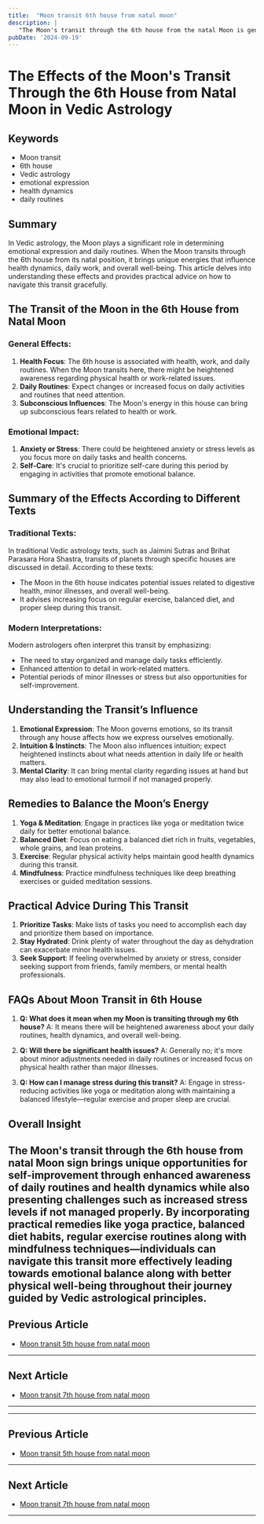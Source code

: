 ```yaml
---
title:  "Moon transit 6th house from natal moon"
description: |
   "The Moon's transit through the 6th house from the natal Moon is generally positive. It brings success in overcoming enemies
pubDate: '2024-09-19'
---
```


# The Effects of the Moon's Transit Through the 6th House from Natal Moon in Vedic Astrology

## Keywords
- Moon transit
- 6th house
- Vedic astrology
- emotional expression
- health dynamics
- daily routines

## Summary
In Vedic astrology, the Moon plays a significant role in determining emotional expression and daily routines. When the Moon transits through the 6th house from its natal position, it brings unique energies that influence health dynamics, daily work, and overall well-being. This article delves into understanding these effects and provides practical advice on how to navigate this transit gracefully.

## The Transit of the Moon in the 6th House from Natal Moon

### General Effects:
1. **Health Focus**: The 6th house is associated with health, work, and daily routines. When the Moon transits here, there might be heightened awareness regarding physical health or work-related issues.
2. **Daily Routines**: Expect changes or increased focus on daily activities and routines that need attention.
3. **Subconscious Influences**: The Moon's energy in this house can bring up subconscious fears related to health or work.

### Emotional Impact:
1. **Anxiety or Stress**: There could be heightened anxiety or stress levels as you focus more on daily tasks and health concerns.
2. **Self-Care**: It's crucial to prioritize self-care during this period by engaging in activities that promote emotional balance.

## Summary of the Effects According to Different Texts

### Traditional Texts:
In traditional Vedic astrology texts, such as Jaimini Sutras and Brihat Parasara Hora Shastra, transits of planets through specific houses are discussed in detail. According to these texts:
- The Moon in the 6th house indicates potential issues related to digestive health, minor illnesses, and overall well-being.
- It advises increasing focus on regular exercise, balanced diet, and proper sleep during this transit.

### Modern Interpretations:
Modern astrologers often interpret this transit by emphasizing:
- The need to stay organized and manage daily tasks efficiently.
- Enhanced attention to detail in work-related matters.
- Potential periods of minor illnesses or stress but also opportunities for self-improvement.

## Understanding the Transit’s Influence

1. **Emotional Expression**: The Moon governs emotions, so its transit through any house affects how we express ourselves emotionally.
2. **Intuition & Instincts**: The Moon also influences intuition; expect heightened instincts about what needs attention in daily life or health matters.
3. **Mental Clarity**: It can bring mental clarity regarding issues at hand but may also lead to emotional turmoil if not managed properly.

## Remedies to Balance the Moon’s Energy

1. **Yoga & Meditation**: Engage in practices like yoga or meditation twice daily for better emotional balance.
2. **Balanced Diet**: Focus on eating a balanced diet rich in fruits, vegetables, whole grains, and lean proteins.
3. **Exercise**: Regular physical activity helps maintain good health dynamics during this transit.
4. **Mindfulness**: Practice mindfulness techniques like deep breathing exercises or guided meditation sessions.

## Practical Advice During This Transit

1. **Prioritize Tasks**: Make lists of tasks you need to accomplish each day and prioritize them based on importance.
2. **Stay Hydrated**: Drink plenty of water throughout the day as dehydration can exacerbate minor health issues.
3. **Seek Support**: If feeling overwhelmed by anxiety or stress, consider seeking support from friends, family members, or mental health professionals.

## FAQs About Moon Transit in 6th House

1. **Q: What does it mean when my Moon is transiting through my 6th house?**
   A: It means there will be heightened awareness about your daily routines, health dynamics, and overall well-being.

2. **Q: Will there be significant health issues?**
   A: Generally no; it's more about minor adjustments needed in daily routines or increased focus on physical health rather than major illnesses.

3. **Q: How can I manage stress during this transit?**
   A: Engage in stress-reducing activities like yoga or meditation along with maintaining a balanced lifestyle—regular exercise and proper sleep are crucial.

## Overall Insight

The Moon's transit through the 6th house from natal Moon sign brings unique opportunities for self-improvement through enhanced awareness of daily routines and health dynamics while also presenting challenges such as increased stress levels if not managed properly. By incorporating practical remedies like yoga practice, balanced diet habits, regular exercise routines along with mindfulness techniques—individuals can navigate this transit more effectively leading towards emotional balance along with better physical well-being throughout their journey guided by Vedic astrological principles.
---

## Previous Article
- [Moon transit 5th house from natal moon](200105_Moon_transit_5th_house_from_natal_moon.md)

---

## Next Article
- [Moon transit 7th house from natal moon](200107_Moon_transit_7th_house_from_natal_moon.md)

---
---

## Previous Article
- [Moon transit 5th house from natal moon](200105_Moon_transit_5th_house_from_natal_moon.md)

---

## Next Article
- [Moon transit 7th house from natal moon](200107_Moon_transit_7th_house_from_natal_moon.md)

---
